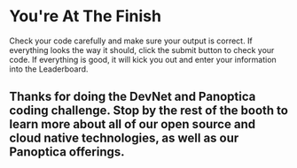 # You're At The Finish

Check your code carefully and make sure your output is correct. If everything looks the way it should, click the submit button to check your code. If everything is good, it will kick you out and enter your information into the Leaderboard.

## Thanks for doing the DevNet and Panoptica coding challenge. Stop by the rest of the booth to learn more about all of our open source and cloud native technologies, as well as our Panoptica offerings.